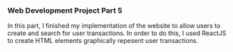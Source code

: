 ### Web Development Project Part 5

In this part, I finished my implementation of the website to allow users to create and search for user transactions.
In order to do this, I used ReactJS to create HTML elements graphically repesent user transactions.
